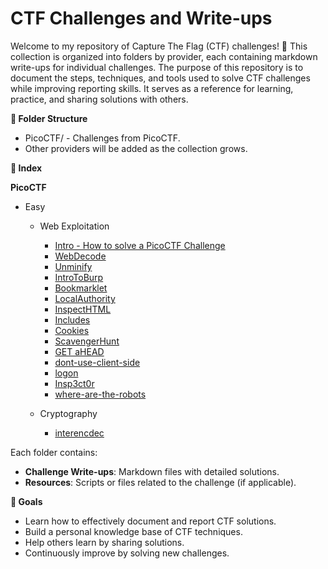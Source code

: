 # CTF Challenges and Write-ups


Welcome to my repository of Capture The Flag (CTF) challenges! 🎯
This collection is organized into folders by provider, each containing markdown write-ups for individual challenges. 
The purpose of this repository is to document the steps, techniques, and tools used to solve CTF challenges while improving reporting skills. 
It serves as a reference for learning, practice, and sharing solutions with others.


**📁 Folder Structure**
- PicoCTF/ - Challenges from PicoCTF.
- Other providers will be added as the collection grows.


**📖 Index**

**PicoCTF**
- Easy
  - Web Exploitation
    - [Intro - How to solve a PicoCTF Challenge](PicoCTF/Intro-How-to-solve-a-PicoCTF-Challenge.md)
    - [WebDecode](PicoCTF/Easy/Web-Exploitation/WebDecode.md)
    - [Unminify](PicoCTF/Easy/Web-Exploitation/Unminify.md)
    - [IntroToBurp](PicoCTF/Easy/Web-Exploitation/IntroToBurp.md)
    - [Bookmarklet](PicoCTF/Easy/Web-Exploitation/Bookmarklet.md)
    - [LocalAuthority](PicoCTF/Easy/Web-Exploitation/LocalAuthority.md)
    - [InspectHTML](PicoCTF/Easy/Web-Exploitation/InspectHTML.md)
    - [Includes](PicoCTF/Easy/Web-Exploitation/Includes.md)
    - [Cookies](PicoCTF/Easy/Web-Exploitation/Cookies.md)
    - [ScavengerHunt](PicoCTF/Easy/Web-Exploitation/ScavengerHunt.md)
    - [GET aHEAD](PicoCTF/Easy/Web-Exploitation/GETaHEAD.md)
    - [dont-use-client-side](PicoCTF/Easy/Web-Exploitation/dont-use-client-side.md)
    - [logon](PicoCTF/Easy/Web-Exploitation/logon.md)
    - [Insp3ct0r](PicoCTF/Easy/Web-Exploitation/Insp3ct0r.md)
    - [where-are-the-robots](PicoCTF/Easy/Web-Exploitation/where-are-the-robots.md)

  - Cryptography
    - [interencdec](PicoCTF/Easy/Cryptography/interencdec.md)
  
Each folder contains:
- **Challenge Write-ups**: Markdown files with detailed solutions.
- **Resources**: Scripts or files related to the challenge (if applicable).

**🎯 Goals**
- Learn how to effectively document and report CTF solutions.
- Build a personal knowledge base of CTF techniques.
- Help others learn by sharing solutions.
- Continuously improve by solving new challenges.
